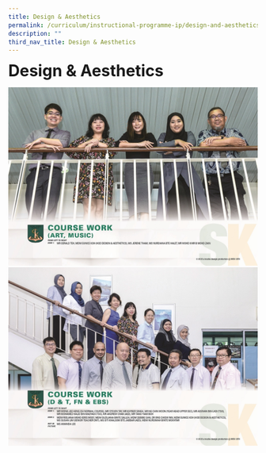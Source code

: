 ```yaml
---
title: Design & Aesthetics
permalink: /curriculum/instructional-programme-ip/design-and-aesthetics/
description: ""
third_nav_title: Design & Aesthetics
---
```



**<font size=6>Design & Aesthetics</font>**

![](/images/Curriculum/Seng%20Kang_Department_Course%20Work%20(Art,%20Music).jpg)
![](/images/Curriculum/Seng%20Kang_Department_COURSE%20WORK%20(D%20&%20T,%20FN%20&%20EBS).jpg)